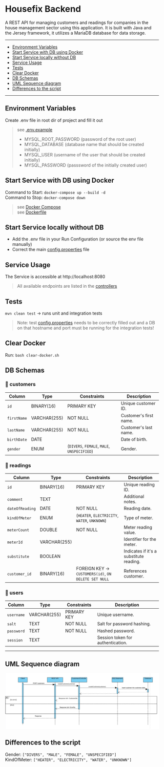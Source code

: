 # Housefix Backend
A REST API for managing customers and readings for companies in the house management sector using this application. It is built with Java and the Jersey framework, it utilizes a MariaDB database for data storage.

---

- [Environment Variables](#environment-variables)
- [Start Service with DB using Docker](#start-service-with-db-using-docker)
- [Start Service locally without DB](#start-service-locally-without-db)
- [Service Usage](#service-usage)
- [Tests](#tests)
- [Clear Docker](#clear-docker)
- [DB Schemas](#db-schemas)
- [UML Sequence diagram](#uml-sequence-diagram)
- [Differences to the script](#differences-to-the-script)

---

## Environment Variables
Create .env file in root dir of project and fill it out
> see [.env.example](./.env.example)
> - MYSQL_ROOT_PASSWORD (password of the root user)
> - MYSQL_DATABASE (database name that should be created initially)
> - MYSQL_USER (username of the user that should be created initially)
> - MYSQL_PASSWORD (passsword of the initially created user)

## Start Service with DB using Docker
Command to Start: `docker-compose up --build -d`\
Command to Stop: `docker-compose down`
> see [Docker Compose](./docker-compose.yml)\
> see [Dockerfile](./Dockerfile)

## Start Service locally without DB
- Add the .env file in your Run Configuration (or source the env file manually)
- Correct the main [config.properties](src/main/resources/config.properties) file

## Service Usage
The Service is accessible at http://localhost:8080
> All available endpoints are listed in the [controllers](./src/main/java/eu/bsinfo/web/api)

## Tests
`mvn clean test` -> runs unit and integration tests
> Note: test [config.properties](src/test/resources/config.properties) needs to be correctly filled out and a DB on that hostname and port must be running for the integration tests!

## Clear Docker
Run: `bash clear-docker.sh`

## DB Schemas
### 💾 customers

| Column      | Type         | Constraints                                 | Description            |
|-------------|--------------|---------------------------------------------|------------------------|
| `id`        | BINARY(16)   | PRIMARY KEY                                 | Unique customer ID.    |
| `firstName` | VARCHAR(255) | NOT NULL                                    | Customer's first name. |
| `lastName`  | VARCHAR(255) | NOT NULL                                    | Customer's last name.  |
| `birthDate` | DATE         |                                             | Date of birth.         |
| `gender`    | ENUM         | (`DIVERS`, `FEMALE`, `MALE`, `UNSPECIFIED`) | Gender.                |

### 💾 readings

| Column          | Type         | Constraints                                         | Description                             |
|-----------------|--------------|-----------------------------------------------------|-----------------------------------------|
| `id`            | BINARY(16)   | PRIMARY KEY                                         | Unique reading ID.                      |
| `comment`       | TEXT         |                                                     | Additional notes.                       |
| `dateOfReading` | DATE         | NOT NULL                                            | Reading date.                           |
| `kindOfMeter`   | ENUM         | (`HEATER`, `ELECTRICITY`, `WATER`, `UNKNOWN`)       | Type of meter.                          |
| `meterCount`    | DOUBLE       | NOT NULL                                            | Meter reading value.                    |
| `meterId`       | VARCHAR(255) |                                                     | Identifier for the meter.               |
| `substitute`    | BOOLEAN      |                                                     | Indicates if it's a substitute reading. |
| `customer_id`   | BINARY(16)   | FOREIGN KEY → `CUSTOMERS(id)`, `ON DELETE SET NULL` | References customer.                    |


### 💾 users

| Column     | Type         | Constraints | Description                       |
|------------|--------------|-------------|-----------------------------------|
| `username` | VARCHAR(255) | PRIMARY KEY | Unique username.                  |
| `salt`     | TEXT         | NOT NULL    | Salt for password hashing.        |
| `password` | TEXT         | NOT NULL    | Hashed password.                  |
| `session`  | TEXT         |             | Session token for authentication. |

---

## UML Sequence diagram
![Create Customer UML Sequence diagram](./docs/uml-sequence-diagrams/create-customer.jpg)

## Differences to the script
Gender: `["DIVERS", "MALE", "FEMALE", "UNSPECIFIED"]`\
KindOfMeter: `["HEATER", "ELECTRICITY", "WATER", "UNKNOWN"]`
